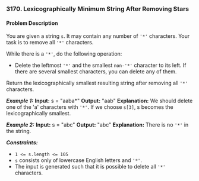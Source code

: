 ### 3170. Lexicographically Minimum String After Removing Stars

#### Problem Description

You are given a string `s`. It may contain any number of `'*'` characters. Your task is to remove all `'*'` characters.

While there is a `'*'`, do the following operation:

- Delete the leftmost `'*'` and the smallest `non-'*'` character to its left. If there are several smallest characters, you can delete any of them.

Return the lexicographically smallest resulting string after removing all `'*'` characters.

**_Example 1:_**
**Input:** s = "aaba\*"
**Output:** "aab"
**Explanation:**
We should delete one of the 'a' characters with `'*'`. If we choose `s[3]`, s becomes the lexicographically smallest.

**_Example 2:_**
**Input:** s = "abc"
**Output:** "abc"
**Explanation:**
There is no `'*'` in the string.

**_Constraints:_**

- `1 <= s.length <= 105`
- `s` consists only of lowercase English letters and `'*'`.
- The input is generated such that it is possible to delete all `'*'` characters.
